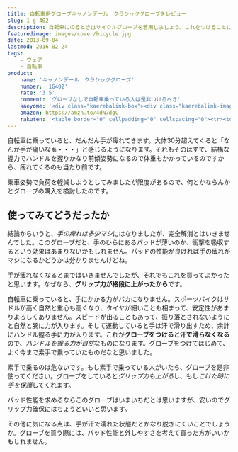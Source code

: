 ```yaml
---
title: 自転車用グローブキャノンデール　クラシックグローブをレビュー
slug: 1-g-402
description: 自転車にのるときはサイクルグローブを着用しましょう。これをつけることにより、汗の影響を受けずハンドルをしっかりと握ることができます。グリップ力を保持するためにも、こけたときに手を保護するためにも、グローブの着用は必須だと思います。
featuredimage: images/cover/bicycle.jpg
date: 2013-09-04
lastmod: 2016-02-24
tags: 
    - ウェア
    - 自転車
product:
    name: 'キャノンデール　クラシックグローブ'
    number: '1G402'
    rate: '3.5'
    comment: 'グローブなしで自転車乗っている人は是非つけるべき'
    kaeyome: '<div class="kaerebalink-box"><div class="kaerebalink-image"><a href="https://www.amazon.co.jp/exec/obidos/ASIN/B0047CPRLO/illusionspace-22/ref=nosim/" rel="nofollow" target="_blank"><img src="https://ecx.images-amazon.com/images/I/518vHwr%2B6zL._SL160_.jpg" style="border: none;" /></a></div><div class="kaerebalink-info"><div class="kaerebalink-name"><a href="https://www.amazon.co.jp/exec/obidos/ASIN/B0047CPRLO/illusionspace-22/ref=nosim/" rel="nofollow" target="_blank">(キャノンデール)Cannondale クラシック グローブ 1G402</a><div class="kaerebalink-powered-date">posted with <a href="https://kaereba.com" rel="nofollow" target="_blank">カエレバ</a></div></div><div class="kaerebalink-detail"> Cannondale(キャノンデール) 2013-06-11    </div><div class="kaerebalink-link1"><div class="shoplinkamazon"><a href="https://www.amazon.co.jp/gp/search?keywords=1G402&__mk_ja_JP=%83J%83%5E%83J%83i&tag=illusionspace-22" rel="nofollow" target="_blank" title="アマゾン" >Amazonで購入</a></div><div class="shoplinkrakuten"><a href="https://hb.afl.rakuten.co.jp/hgc/0e95387f.f2aef20d.0e953880.25e412bd/?pc=http%3A%2F%2Fsearch.rakuten.co.jp%2Fsearch%2Fmall%2F1G402%2F-%2Ff.1-p.1-s.1-sf.0-st.A-v.2%3Fx%3D0%26scid%3Daf_ich_link_urltxt%26m%3Dhttp%3A%2F%2Fm.rakuten.co.jp%2F" rel="nofollow" target="_blank" title="楽天市場" >楽天市場で購入</a></div></div></div><div class="booklink-footer" style="clear: left"></div></div>'
    amazon: https://amzn.to/4dN7dgC
    rakuten: '<table border="0" cellpadding="0" cellspacing="0"><tr><td valign="top"><div style="border:1px solid;margin:0px;padding:6px 0px;width:120px;text-align:center;float:left"><a href="https://hb.afl.rakuten.co.jp/hgc/11b1ae68.71c3687d.11b1ae69.fdeffbec/?pc=http%3a%2f%2fitem.rakuten.co.jp%2fbounce-r%2fcannondale_1g402_glove%2f%3fscid%3daf_link_tbl&m=http%3a%2f%2fm.rakuten.co.jp%2fbounce-r%2fi%2f10001892%2f" target="_blank"><img src="https://hbb.afl.rakuten.co.jp/hgb/?pc=http%3a%2f%2fthumbnail.image.rakuten.co.jp%2f%400_mall%2fbounce-r%2fcabinet%2fbyciclesa%2fimg57269884.jpg%3f_ex%3d80x80&m=http%3a%2f%2fthumbnail.image.rakuten.co.jp%2f%400_mall%2fbounce-r%2fcabinet%2fbyciclesa%2fimg57269884.jpg%3f_ex%3d64x64" alt="定番　クラッシックな指切グローブ　【　キャノンデール　】　クラ..." border="0" style="margin:0px;padding:0px"></a><p style="font-size:12px;line-height:1.4em;text-align:left;margin:0px;padding:2px 6px"><a href="https://hb.afl.rakuten.co.jp/hgc/11b1ae68.71c3687d.11b1ae69.fdeffbec/?pc=http%3a%2f%2fitem.rakuten.co.jp%2fbounce-r%2fcannondale_1g402_glove%2f%3fscid%3daf_link_tbl&m=http%3a%2f%2fm.rakuten.co.jp%2fbounce-r%2fi%2f10001892%2f" target="_blank">定番　クラッシックな指切グローブ　【　キャノンデール　】　クラ...</a> </div></td></tr></table>'
---
```


自転車に乗っていると、だんだん手が痺れてきます。大体30分超えてくると「なんか手が痛いなぁ・・・」と感じるようになります。それもそのはずで、結構な握力でハンドルを握りかなり前傾姿勢になるので体重もかかっているのですから、痺れてくるのも当たり前です。

乗車姿勢で負荷を軽減しようとしてみましたが限度があるので、何とかならんかとグローブの購入を検討したのです。

## 使ってみてどうだったか


結論からいうと、<em>手の痺れは多少マシ</em>にはなりましたが、完全解消とはいきませんでした。このグローブだと、手のひらにあるパッドが薄いのか、衝撃を吸収するという効果はあまりないかもしれません。パッドの性能が良ければ手の痺れがマシになるかどうかは分かりませんけどね。

手が痺れなくなるとまではいきませんでしたが、それでもこれを買ってよかったと思います。なぜなら、<strong>グリップ力が格段に上がったから</strong>です。

自転車に乗っていると、手にかかる力がバカになりません。スポーツバイクはサドルが高く自然と重心も高くなり、タイヤが細いことも相まって、安定性があまりよろしくありません。スピードが出ることもあって、振り落とされないようにと自然と腕に力が入ります。そして運動していると手は汗で滑り出すため、余計にハンドル握る手に力が入ります。これが<strong>グローブをつけると汗で滑らなくなる</strong>ので、<em>ハンドルを握る力が自然</em>なものになります。グローブをつけてはじめて、よく今まで素手で乗っていたものだなと思いました。

素手で乗るのは危ないです。もし素手で乗っている人がいたら、グローブを是非使ってください。グローブをしていると<em>グリップ力も上がる</em>し、もし<em>こけた時に手を保護</em>してくれます。

パッド性能を求めるならこのグローブはいまいちだとは思いますが、安いのでグリップ力確保にはちょうどいいと思います。

その他に気になる点は、手が汗で濡れた状態だとかなり脱ぎにくいことでしょうか。グローブを買う際には、パッド性能と外しやすさを考えて買った方がいいかもしれません。
